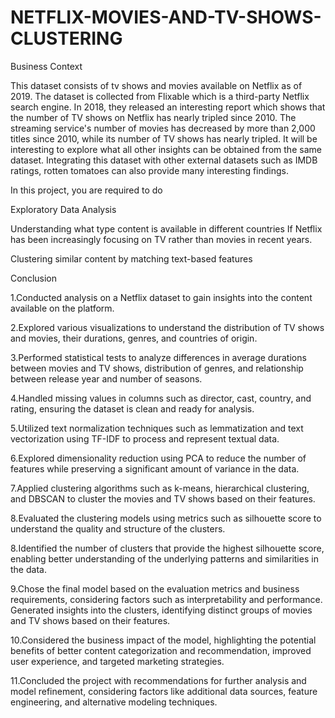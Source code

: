 # NETFLIX-MOVIES-AND-TV-SHOWS-CLUSTERING


Business Context

This dataset consists of tv shows and movies available on Netflix as of 2019. The dataset is collected from Flixable which is a third-party Netflix search engine. In 2018, they released an interesting report which shows that the number of TV shows on Netflix has nearly tripled since 2010. The streaming service's number of movies has decreased by more than 2,000 titles since 2010, while its number of TV shows has nearly tripled. It will be interesting to explore what all other insights can be obtained from the same dataset. Integrating this dataset with other external datasets such as IMDB ratings, rotten tomatoes can also provide many interesting findings.

In this project, you are required to do

Exploratory Data Analysis

Understanding what type content is available in different countries If Netflix has been increasingly focusing on TV rather than movies in recent years.

Clustering similar content by matching text-based features

Conclusion

1.Conducted analysis on a Netflix dataset to gain insights into the content available on the platform.

2.Explored various visualizations to understand the distribution of TV shows and movies, their durations, genres, and countries of origin.

3.Performed statistical tests to analyze differences in average durations between movies and TV shows, distribution of genres, and relationship between release year and number of seasons.

4.Handled missing values in columns such as director, cast, country, and rating, ensuring the dataset is clean and ready for analysis.

5.Utilized text normalization techniques such as lemmatization and text vectorization using TF-IDF to process and represent textual data.

6.Explored dimensionality reduction using PCA to reduce the number of features while preserving a significant amount of variance in the data.

7.Applied clustering algorithms such as k-means, hierarchical clustering, and DBSCAN to cluster the movies and TV shows based on their features.

8.Evaluated the clustering models using metrics such as silhouette score to understand the quality and structure of the clusters.

8.Identified the number of clusters that provide the highest silhouette score, enabling better understanding of the underlying patterns and similarities in the data.

9.Chose the final model based on the evaluation metrics and business requirements, considering factors such as interpretability and performance. Generated insights into the clusters, identifying distinct groups of movies and TV shows based on their features.

10.Considered the business impact of the model, highlighting the potential benefits of better content categorization and recommendation, improved user experience, and targeted marketing strategies.

11.Concluded the project with recommendations for further analysis and model refinement, considering factors like additional data sources, feature engineering, and alternative modeling techniques.

